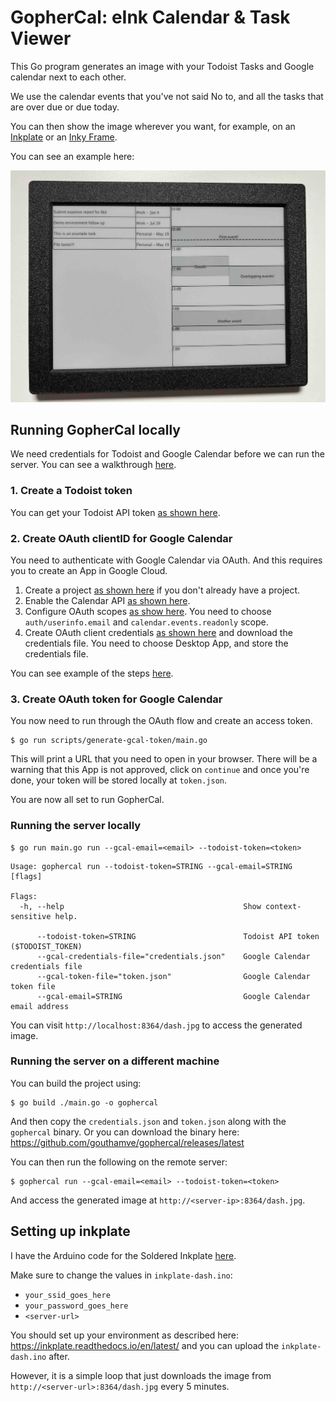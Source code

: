 # GopherCal: eInk Calendar & Task Viewer

This Go program generates an image with your Todoist Tasks and Google calendar next to each other.

We use the calendar events that you've not said No to, and all the tasks that are over due or due today.

You can then show the image wherever you want, for example, on an [Inkplate](https://soldered.com/categories/inkplate/) or an [Inky Frame](https://shop.pimoroni.com/products/inky-frame-7-3?variant=40541882089555).

You can see an example here:

![gophercal on inkplate](./docs/images/example.jpeg)

## Running GopherCal locally

We need credentials for Todoist and Google Calendar before we can run the server. You can see a walkthrough [here](./docs/creating-credentials.md).

### 1. Create a Todoist token

You can get your Todoist API token [as shown here](https://todoist.com/help/articles/find-your-api-token-Jpzx9IIlB).

### 2. Create OAuth clientID for Google Calendar

You need to authenticate with Google Calendar via OAuth. And this requires you to create an App in Google Cloud.

1. Create a project [as shown here](https://developers.google.com/workspace/guides/create-project) if you don't already have a project.
1. Enable the Calendar API [as shown here](https://developers.google.com/workspace/guides/enable-apis).
1. Configure OAuth scopes [as show here](https://developers.google.com/workspace/guides/configure-oauth-consent). You need to choose `auth/userinfo.email` and `calendar.events.readonly` scope.
1. Create OAuth client credentials [as shown here](https://developers.google.com/workspace/guides/create-credentials) and download the credentials file. You need to choose Desktop App, and store the credentials file.

You can see example of the steps [here](./docs/creating-credentials.md).

### 3. Create OAuth token for Google Calendar

You now need to run through the OAuth flow and create an access token.

```
$ go run scripts/generate-gcal-token/main.go
```

This will print a URL that you need to open in your browser. There will be a warning that this App is not approved, click on `continue` and once you're done, your token will be stored locally at `token.json`.

You are now all set to run GopherCal.

### Running the server locally

```
$ go run main.go run --gcal-email=<email> --todoist-token=<token>
```
```
Usage: gophercal run --todoist-token=STRING --gcal-email=STRING [flags]

Flags:
  -h, --help                                        Show context-sensitive help.

      --todoist-token=STRING                        Todoist API token ($TODOIST_TOKEN)
      --gcal-credentials-file="credentials.json"    Google Calendar credentials file
      --gcal-token-file="token.json"                Google Calendar token file
      --gcal-email=STRING                           Google Calendar email address
```

You can visit `http://localhost:8364/dash.jpg` to access the generated image.

### Running the server on a different machine

You can build the project using:

```
$ go build ./main.go -o gophercal
```

And then copy the `credentials.json` and `token.json` along with the `gophercal` binary. Or you can download the binary here: https://github.com/gouthamve/gophercal/releases/latest

You can then run the following on the remote server:

```
$ gophercal run --gcal-email=<email> --todoist-token=<token>
```

And access the generated image at `http://<server-ip>:8364/dash.jpg`.

## Setting up inkplate

I have the Arduino code for the Soldered Inkplate [here](./inkplate-dash/). 

Make sure to change the values in `inkplate-dash.ino`:

- `your_ssid_goes_here`
- `your_password_goes_here`
- `<server-url>`

You should set up your environment as described here: https://inkplate.readthedocs.io/en/latest/ and you can upload the `inkplate-dash.ino` after.

However, it is a simple loop that just downloads the image from `http://<server-url>:8364/dash.jpg` every 5 minutes.